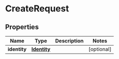 
# CreateRequest

## Properties
Name | Type | Description | Notes
------------ | ------------- | ------------- | -------------
**identity** | [**Identity**](Identity.md) |  |  [optional]



